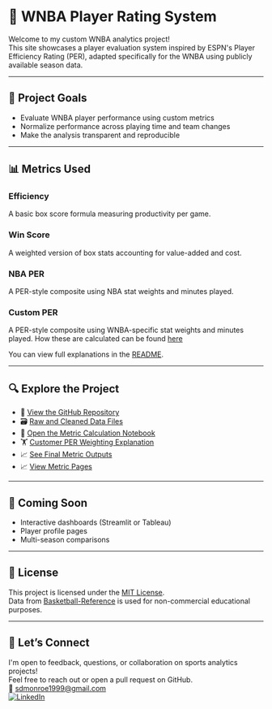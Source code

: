 <!--#include virtual="/visuals/navbar.html" -->

# 🏀 WNBA Player Rating System

Welcome to my custom WNBA analytics project!  
This site showcases a player evaluation system inspired by ESPN's Player Efficiency Rating (PER), adapted specifically for the WNBA using publicly available season data.

---

## 📌 Project Goals

- Evaluate WNBA player performance using custom metrics
- Normalize performance across playing time and team changes
- Make the analysis transparent and reproducible

---

## 📊 Metrics Used

### Efficiency

A basic box score formula measuring productivity per game.

### Win Score

A weighted version of box stats accounting for value-added and cost.

### NBA PER

A PER-style composite using NBA stat weights and minutes played.

### Custom PER

A PER-style composite using WNBA-specific stat weights and minutes played. How these are calculated can be found [here](https://smonroe6.github.io/WNBA-Player-Rating/R/NBAVsWNBA.html)

You can view full explanations in the [README](https://github.com/smonroe6/WNBA-Player-Rating#-metrics-explained).

---

## 🔍 Explore the Project

- 📁 [View the GitHub Repository](https://github.com/smonroe6/WNBA-Player-Rating)
- 🗃️ [Raw and Cleaned Data Files](https://github.com/smonroe6/WNBA-Player-Rating/tree/main/data)
- 📓 [Open the Metric Calculation Notebook](https://github.com/smonroe6/WNBA-Player-Rating/blob/main/notebooks/Metrics.ipynb)
- 🏋️ [Customer PER Weighting Explanation](https://smonroe6.github.io/WNBA-Player-Rating/R/NBAVsWNBA.html)
- 📈 [See Final Metric Outputs](https://github.com/smonroe6/WNBA-Player-Rating/tree/main/data/Metrics)
- 📈 [View Metric Pages](visuals/MetricsNav.html)

---

## 🚀 Coming Soon

- Interactive dashboards (Streamlit or Tableau)
- Player profile pages
- Multi-season comparisons

---

## 📜 License

This project is licensed under the [MIT License](https://github.com/smonroe6/WNBA-Player-Rating/blob/main/LICENSE).  
Data from [Basketball-Reference](https://www.basketball-reference.com/wnba/) is used for non-commercial educational purposes.

---

## 🤝 Let’s Connect

I'm open to feedback, questions, or collaboration on sports analytics projects!  
Feel free to reach out or open a pull request on GitHub.  
📧 [sdmonroe1999@gmail.com](mailto:sdmonroe1999@gmail.com)  
[![LinkedIn](https://img.shields.io/badge/LinkedIn-blue?logo=linkedin&logoColor=white)](https://www.linkedin.com/in/stephenmonroe)
